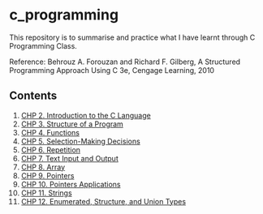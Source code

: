 # c_programming
This repository is to summarise and practice what I have learnt through C Programming Class.

Reference: Behrouz A. Forouzan and Richard F. Gilberg, A Structured Programming Approach Using C 3e, Cengage Learning, 2010

## Contents
1. [CHP 2. Introduction to the C Language](https://github.com/mhnam/c_programming/blob/master/chp2.md)
2. [CHP 3. Structure of a Program](https://github.com/mhnam/c_programming/blob/master/chp3.md)
3. [CHP 4. Functions](https://github.com/mhnam/c_programming/blob/master/chp4.md)
4. [CHP 5. Selection-Making Decisions](https://github.com/mhnam/c_programming/blob/master/chp5.md)
5. [CHP 6. Repetition](https://github.com/mhnam/c_programming/blob/master)
6. [CHP 7. Text Input and Output](https://github.com/mhnam/c_programming/blob/master)
7. [CHP 8. Array](https://github.com/mhnam/c_programming/blob/master)
8. [CHP 9. Pointers](https://github.com/mhnam/c_programming/blob/master)
9. [CHP 10. Pointers Applications](https://github.com/mhnam/c_programming/blob/master)
10. [CHP 11. Strings](https://github.com/mhnam/c_programming/blob/master)
11. [CHP 12. Enumerated, Structure, and Union Types](https://github.com/mhnam/c_programming/blob/master)
